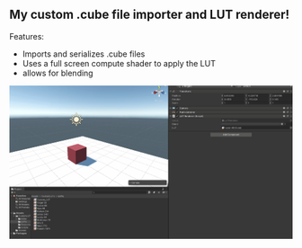 ## My custom .cube file importer and LUT renderer!

Features:
- Imports and serializes .cube files
- Uses a full screen compute shader to apply the LUT
- allows for blending

![screenie](Animation.gif)
